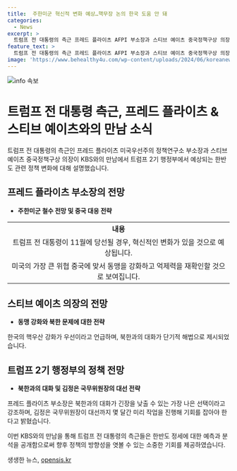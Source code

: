 ```yaml
---
title:  주한미군 혁신적 변화 예상…핵무장 논의 한국 도움 안 돼
categories:
  - News
excerpt: >
  트럼프 전 대통령의 측근 프레드 플라이츠 AFPI 부소장과 스티브 예이츠 중국정책구상 의장이 KBS와의 인터뷰에서, 트럼프 2기 행정부의 한반도 관련 정책 변화를 설명했습니다. 프레드 플라이츠는 주한미군 철수는 없을 것으로 보이지만 혁신적 변화를 언급하며, 중국에 대한 동맹 강화와 억제력 재확인을 강조했습니다. 스티브 예이츠는 남중국해 분쟁을 예방하기 위한 동맹들의 강화와 협력의 필요성을 강조했고, 핵 확산 대응으로는 핵우산 강화를 우선시했습니다. 북한과의 대화를 강조하며, 북미 정상회담을 위한 전제조건으로 러시아의 지원 중단을 언급했습니다.
feature_text: >
  트럼프 전 대통령의 측근 프레드 플라이츠 AFPI 부소장과 스티브 예이츠 중국정책구상 의장이 KBS와의 인터뷰에서, 트럼프 2기 행정부의 한반도 관련 정책 변화를 설명했습니다. 프레드 플라이츠는 주한미군 철수는 없을 것으로 보이지만 혁신적 변화를 언급하며, 중국에 대한 동맹 강화와 억제력 재확인을 강조했습니다. 스티브 예이츠는 남중국해 분쟁을 예방하기 위한 동맹들의 강화와 협력의 필요성을 강조했고, 핵 확산 대응으로는 핵우산 강화를 우선시했습니다. 북한과의 대화를 강조하며, 북미 정상회담을 위한 전제조건으로 러시아의 지원 중단을 언급했습니다.
image: 'https://www.behealthy4u.com/wp-content/uploads/2024/06/koreanews.jpg'
---
```


<p><img src="https://www.behealthy4u.com/wp-content/uploads/2024/06/koreanews.jpg" alt="info 속보" /></p>

<h1>트럼프 전 대통령 측근, 프레드 플라이츠 & 스티브 예이츠와의 만남 소식</h1>

<p data-ke-size="size16">트럼프 전 대통령의 측근인 프레드 플라이츠 미국우선주의 정책연구소 부소장과 스티브 예이츠 중국정책구상 의장이 KBS와의 만남에서 트럼프 2기 행정부에서 예상되는 한반도 관련 정책 변화에 대해 설명했습니다.</p>

<h2>프레드 플라이츠 부소장의 전망</h2>

<ul>
<li><b>주한미군 철수 전망 및 중국 대응 전략</b></li>
</ul>

<table>
<tbody>
<tr>
<td style="text-align: center; height: 17px;"><b>내용</b></td>
</tr>
<tr>
<td style="text-align: center; height: 17px;">트럼프 전 대통령이 11월에 당선될 경우, 혁신적인 변화가 있을 것으로 예상됩니다.</td>
</tr>
<tr>
<td style="text-align: center; height: 17px;">미국의 가장 큰 위협 중국에 맞서 동맹을 강화하고 억제력을 재확인할 것으로 보여집니다.</td>
</tr>
</tbody>
</table>

<h2>스티브 예이츠 의장의 전망</h2>

<ul>
<li><b>동맹 강화와 북한 문제에 대한 전략</b></li>
</ul>

<p data-ke-size="size16">한국의 핵우산 강화가 우선이라고 언급하며, 북한과의 대화가 단기적 해법으로 제시되었습니다.</p>

<h2>트럼프 2기 행정부의 정책 전망</h2>

<ul>
<li><b>북한과의 대화 및 김정은 국무위원장의 대선 전략</b></li>
</ul>

<p data-ke-size="size16">프레드 플라이츠 부소장은 북한과의 대화가 긴장을 낮출 수 있는 가장 나은 선택이라고 강조하며, 김정은 국무위원장이 대선까지 몇 달간 미리 작업을 진행해 기회를 잡아야 한다고 밝혔습니다.</p>

<p data-ke-size="size16">이번 KBS와의 만남을 통해 트럼프 전 대통령의 측근들은 한반도 정세에 대한 예측과 분석을 공개함으로써 향후 정책의 방향성을 엿볼 수 있는 소중한 기회를 제공하였습니다.</p>
생생한 뉴스, <a href="https://opensis.kr" rel="dofollow">opensis.kr</a>


